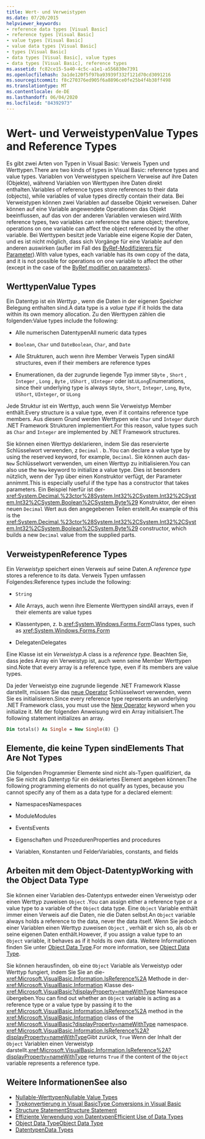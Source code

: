 ```yaml
---
title: Wert- und Verweistypen
ms.date: 07/20/2015
helpviewer_keywords:
- reference data types [Visual Basic]
- reference types [Visual Basic]
- value types [Visual Basic]
- value data types [Visual Basic]
- types [Visual Basic]
- data types [Visual Basic], value types
- data types [Visual Basic], reference types
ms.assetid: fc82ce15-5a40-4c5c-a1e1-a556830e7391
ms.openlocfilehash: 3a1de120f5f97ba93939f332f121d70cd3091216
ms.sourcegitcommit: f8c270376ed905f6a8896ce0fe25b4f4b38ff498
ms.translationtype: MT
ms.contentlocale: de-DE
ms.lasthandoff: 06/04/2020
ms.locfileid: "84392973"
---
```

# <a name="value-types-and-reference-types"></a><span data-ttu-id="4b94b-102">Wert- und Verweistypen</span><span class="sxs-lookup"><span data-stu-id="4b94b-102">Value Types and Reference Types</span></span>
<span data-ttu-id="4b94b-103">Es gibt zwei Arten von Typen in Visual Basic: Verweis Typen und Werttypen.</span><span class="sxs-lookup"><span data-stu-id="4b94b-103">There are two kinds of types in Visual Basic: reference types and value types.</span></span> <span data-ttu-id="4b94b-104">Variablen von Verweistypen speichern Verweise auf ihre Daten (Objekte), während Variablen von Werttypen ihre Daten direkt enthalten.</span><span class="sxs-lookup"><span data-stu-id="4b94b-104">Variables of reference types store references to their data (objects), while variables of value types directly contain their data.</span></span> <span data-ttu-id="4b94b-105">Bei Verweistypen können zwei Variablen auf dasselbe Objekt verweisen. Daher können auf eine Variable angewendete Operationen das Objekt beeinflussen, auf das von der anderen Variablen verwiesen wird.</span><span class="sxs-lookup"><span data-stu-id="4b94b-105">With reference types, two variables can reference the same object; therefore, operations on one variable can affect the object referenced by the other variable.</span></span> <span data-ttu-id="4b94b-106">Bei Werttypen besitzt jede Variable eine eigene Kopie der Daten, und es ist nicht möglich, dass sich Vorgänge für eine Variable auf den anderen auswirken (außer im Fall des [ByRef-Modifizierers für Parameter](../../../language-reference/modifiers/byref.md)).</span><span class="sxs-lookup"><span data-stu-id="4b94b-106">With value types, each variable has its own copy of the data, and it is not possible for operations on one variable to affect the other (except in the case of the [ByRef modifier on parameters](../../../language-reference/modifiers/byref.md)).</span></span>
  
## <a name="value-types"></a><span data-ttu-id="4b94b-107">Werttypen</span><span class="sxs-lookup"><span data-stu-id="4b94b-107">Value Types</span></span>  
 <span data-ttu-id="4b94b-108">Ein Datentyp ist ein *Werttyp* , wenn die Daten in der eigenen Speicher Belegung enthalten sind.</span><span class="sxs-lookup"><span data-stu-id="4b94b-108">A data type is a *value type* if it holds the data within its own memory allocation.</span></span> <span data-ttu-id="4b94b-109">Zu den Werttypen zählen die folgenden:</span><span class="sxs-lookup"><span data-stu-id="4b94b-109">Value types include the following:</span></span>  
  
- <span data-ttu-id="4b94b-110">Alle numerischen Datentypen</span><span class="sxs-lookup"><span data-stu-id="4b94b-110">All numeric data types</span></span>  
  
- <span data-ttu-id="4b94b-111">`Boolean`, `Char` und `Date`</span><span class="sxs-lookup"><span data-stu-id="4b94b-111">`Boolean`, `Char`, and `Date`</span></span>  
  
- <span data-ttu-id="4b94b-112">Alle Strukturen, auch wenn ihre Member Verweis Typen sind</span><span class="sxs-lookup"><span data-stu-id="4b94b-112">All structures, even if their members are reference types</span></span>  
  
- <span data-ttu-id="4b94b-113">Enumerationen, da der zugrunde liegende Typ immer `SByte` , `Short` , `Integer` , `Long` , `Byte` , `UShort` , `UInteger` oder ist.`ULong`</span><span class="sxs-lookup"><span data-stu-id="4b94b-113">Enumerations, since their underlying type is always `SByte`, `Short`, `Integer`, `Long`, `Byte`, `UShort`, `UInteger`, or `ULong`</span></span>  
  
 <span data-ttu-id="4b94b-114">Jede Struktur ist ein Werttyp, auch wenn Sie Verweistyp Member enthält.</span><span class="sxs-lookup"><span data-stu-id="4b94b-114">Every structure is a value type, even if it contains reference type members.</span></span> <span data-ttu-id="4b94b-115">Aus diesem Grund werden Werttypen wie `Char` und `Integer` durch .NET Framework Strukturen implementiert.</span><span class="sxs-lookup"><span data-stu-id="4b94b-115">For this reason, value types such as `Char` and `Integer` are implemented by .NET Framework structures.</span></span>  
  
 <span data-ttu-id="4b94b-116">Sie können einen Werttyp deklarieren, indem Sie das reservierte Schlüsselwort verwenden, z `Decimal` . b..</span><span class="sxs-lookup"><span data-stu-id="4b94b-116">You can declare a value type by using the reserved keyword, for example, `Decimal`.</span></span> <span data-ttu-id="4b94b-117">Sie können auch das- `New` Schlüsselwort verwenden, um einen Werttyp zu initialisieren.</span><span class="sxs-lookup"><span data-stu-id="4b94b-117">You can also use the `New` keyword to initialize a value type.</span></span> <span data-ttu-id="4b94b-118">Dies ist besonders nützlich, wenn der Typ über einen Konstruktor verfügt, der Parameter annimmt.</span><span class="sxs-lookup"><span data-stu-id="4b94b-118">This is especially useful if the type has a constructor that takes parameters.</span></span> <span data-ttu-id="4b94b-119">Ein Beispiel hierfür ist der- <xref:System.Decimal.%23ctor%28System.Int32%2CSystem.Int32%2CSystem.Int32%2CSystem.Boolean%2CSystem.Byte%29> Konstruktor, der einen neuen `Decimal` Wert aus den angegebenen Teilen erstellt.</span><span class="sxs-lookup"><span data-stu-id="4b94b-119">An example of this is the <xref:System.Decimal.%23ctor%28System.Int32%2CSystem.Int32%2CSystem.Int32%2CSystem.Boolean%2CSystem.Byte%29> constructor, which builds a new `Decimal` value from the supplied parts.</span></span>  
  
## <a name="reference-types"></a><span data-ttu-id="4b94b-120">Verweistypen</span><span class="sxs-lookup"><span data-stu-id="4b94b-120">Reference Types</span></span>  
 <span data-ttu-id="4b94b-121">Ein *Verweistyp* speichert einen Verweis auf seine Daten.</span><span class="sxs-lookup"><span data-stu-id="4b94b-121">A *reference type* stores a reference to its data.</span></span> <span data-ttu-id="4b94b-122">Verweis Typen umfassen Folgendes:</span><span class="sxs-lookup"><span data-stu-id="4b94b-122">Reference types include the following:</span></span>  
  
- `String`  
  
- <span data-ttu-id="4b94b-123">Alle Arrays, auch wenn ihre Elemente Werttypen sind</span><span class="sxs-lookup"><span data-stu-id="4b94b-123">All arrays, even if their elements are value types</span></span>  
  
- <span data-ttu-id="4b94b-124">Klassentypen, z. b.<xref:System.Windows.Forms.Form></span><span class="sxs-lookup"><span data-stu-id="4b94b-124">Class types, such as <xref:System.Windows.Forms.Form></span></span>  
  
- <span data-ttu-id="4b94b-125">Delegaten</span><span class="sxs-lookup"><span data-stu-id="4b94b-125">Delegates</span></span>  
  
 <span data-ttu-id="4b94b-126">Eine Klasse ist ein *Verweistyp*.</span><span class="sxs-lookup"><span data-stu-id="4b94b-126">A class is a *reference type*.</span></span> <span data-ttu-id="4b94b-127">Beachten Sie, dass jedes Array ein Verweistyp ist, auch wenn seine Member Werttypen sind.</span><span class="sxs-lookup"><span data-stu-id="4b94b-127">Note that every array is a reference type, even if its members are value types.</span></span>  
  
 <span data-ttu-id="4b94b-128">Da jeder Verweistyp eine zugrunde liegende .NET Framework Klasse darstellt, müssen Sie das [neue Operator](../../../language-reference/operators/new-operator.md) Schlüsselwort verwenden, wenn Sie es initialisieren.</span><span class="sxs-lookup"><span data-stu-id="4b94b-128">Since every reference type represents an underlying .NET Framework class, you must use the [New Operator](../../../language-reference/operators/new-operator.md) keyword when you initialize it.</span></span> <span data-ttu-id="4b94b-129">Mit der folgenden Anweisung wird ein Array initialisiert.</span><span class="sxs-lookup"><span data-stu-id="4b94b-129">The following statement initializes an array.</span></span>  
  
```vb  
Dim totals() As Single = New Single(8) {}  
```  
  
## <a name="elements-that-are-not-types"></a><span data-ttu-id="4b94b-130">Elemente, die keine Typen sind</span><span class="sxs-lookup"><span data-stu-id="4b94b-130">Elements That Are Not Types</span></span>  
 <span data-ttu-id="4b94b-131">Die folgenden Programmier Elemente sind nicht als-Typen qualifiziert, da Sie Sie nicht als Datentyp für ein deklariertes Element angeben können:</span><span class="sxs-lookup"><span data-stu-id="4b94b-131">The following programming elements do not qualify as types, because you cannot specify any of them as a data type for a declared element:</span></span>  
  
- <span data-ttu-id="4b94b-132">Namespaces</span><span class="sxs-lookup"><span data-stu-id="4b94b-132">Namespaces</span></span>  
  
- <span data-ttu-id="4b94b-133">Module</span><span class="sxs-lookup"><span data-stu-id="4b94b-133">Modules</span></span>  
  
- <span data-ttu-id="4b94b-134">Events</span><span class="sxs-lookup"><span data-stu-id="4b94b-134">Events</span></span>  
  
- <span data-ttu-id="4b94b-135">Eigenschaften und Prozeduren</span><span class="sxs-lookup"><span data-stu-id="4b94b-135">Properties and procedures</span></span>  
  
- <span data-ttu-id="4b94b-136">Variablen, Konstanten und Felder</span><span class="sxs-lookup"><span data-stu-id="4b94b-136">Variables, constants, and fields</span></span>  
  
## <a name="working-with-the-object-data-type"></a><span data-ttu-id="4b94b-137">Arbeiten mit dem Object-Datentyp</span><span class="sxs-lookup"><span data-stu-id="4b94b-137">Working with the Object Data Type</span></span>  
 <span data-ttu-id="4b94b-138">Sie können einer Variablen des-Datentyps entweder einen Verweistyp oder einen Werttyp zuweisen `Object` .</span><span class="sxs-lookup"><span data-stu-id="4b94b-138">You can assign either a reference type or a value type to a variable of the `Object` data type.</span></span> <span data-ttu-id="4b94b-139">Eine `Object` Variable enthält immer einen Verweis auf die Daten, nie die Daten selbst.</span><span class="sxs-lookup"><span data-stu-id="4b94b-139">An `Object` variable always holds a reference to the data, never the data itself.</span></span> <span data-ttu-id="4b94b-140">Wenn Sie jedoch einer Variablen einen Werttyp zuweisen `Object` , verhält er sich so, als ob er seine eigenen Daten enthält.</span><span class="sxs-lookup"><span data-stu-id="4b94b-140">However, if you assign a value type to an `Object` variable, it behaves as if it holds its own data.</span></span> <span data-ttu-id="4b94b-141">Weitere Informationen finden Sie unter [Object Data Type](../../../language-reference/data-types/object-data-type.md).</span><span class="sxs-lookup"><span data-stu-id="4b94b-141">For more information, see [Object Data Type](../../../language-reference/data-types/object-data-type.md).</span></span>  
  
 <span data-ttu-id="4b94b-142">Sie können herausfinden, ob eine `Object` Variable als Verweistyp oder Werttyp fungiert, indem Sie Sie an die- <xref:Microsoft.VisualBasic.Information.IsReference%2A> Methode in der- <xref:Microsoft.VisualBasic.Information> Klasse des- <xref:Microsoft.VisualBasic?displayProperty=nameWithType> Namespace übergeben.</span><span class="sxs-lookup"><span data-stu-id="4b94b-142">You can find out whether an `Object` variable is acting as a reference type or a value type by passing it to the <xref:Microsoft.VisualBasic.Information.IsReference%2A> method in the <xref:Microsoft.VisualBasic.Information> class of the <xref:Microsoft.VisualBasic?displayProperty=nameWithType> namespace.</span></span> <span data-ttu-id="4b94b-143"><xref:Microsoft.VisualBasic.Information.IsReference%2A?displayProperty=nameWithType>Gibt zurück, `True` Wenn der Inhalt der `Object` Variablen einen Verweistyp darstellt.</span><span class="sxs-lookup"><span data-stu-id="4b94b-143"><xref:Microsoft.VisualBasic.Information.IsReference%2A?displayProperty=nameWithType> returns `True` if the content of the `Object` variable represents a reference type.</span></span>  
  
## <a name="see-also"></a><span data-ttu-id="4b94b-144">Weitere Informationen</span><span class="sxs-lookup"><span data-stu-id="4b94b-144">See also</span></span>

- [<span data-ttu-id="4b94b-145">Nullable-Werttypen</span><span class="sxs-lookup"><span data-stu-id="4b94b-145">Nullable Value Types</span></span>](nullable-value-types.md)
- [<span data-ttu-id="4b94b-146">Typkonvertierung in Visual Basic</span><span class="sxs-lookup"><span data-stu-id="4b94b-146">Type Conversions in Visual Basic</span></span>](type-conversions.md)
- [<span data-ttu-id="4b94b-147">Structure Statement</span><span class="sxs-lookup"><span data-stu-id="4b94b-147">Structure Statement</span></span>](../../../language-reference/statements/structure-statement.md)
- [<span data-ttu-id="4b94b-148">Effiziente Verwendung von Datentypen</span><span class="sxs-lookup"><span data-stu-id="4b94b-148">Efficient Use of Data Types</span></span>](efficient-use-of-data-types.md)
- [<span data-ttu-id="4b94b-149">Object Data Type</span><span class="sxs-lookup"><span data-stu-id="4b94b-149">Object Data Type</span></span>](../../../language-reference/data-types/object-data-type.md)
- [<span data-ttu-id="4b94b-150">Datentypen</span><span class="sxs-lookup"><span data-stu-id="4b94b-150">Data Types</span></span>](index.md)
